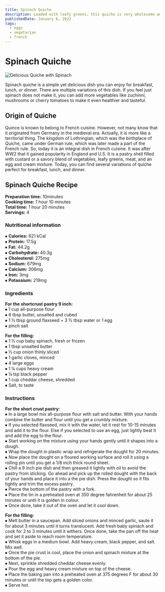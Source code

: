 ```yaml
---
title: Spinach Quiche
description: Loaded with leafy greens, this quiche is very wholesome and hearty.
publishedDate: January 8, 2022
tags:
  - eggs
  - vegetarian
  - french
---
```


# Spinach Quiche

![Delicious Quiche with Spinach](/spinachquiche.jpg "image")

Spinach quiche is a simple yet delicious dish you can enjoy for breakfast, lunch, or dinner. There are multiple variations of this dish. If you feel just spinach does not make it, you can add more vegetables like zuchinni, mushrooms or cherry tomatoes to make it even healthier and tasteful.

## Origin of Quiche

Quince is known to belong to French cuisine. However, not many know that it originated from Germany in the medieval era. Actually, it is more like a territorial thing. The kingdom of Lothringian, which was the birthplace of Quiche, came under German rule, which was later made a part of the French rule. So, today it is an integral dish in French cuisine. It was after WW2 that it gained popularity in England and U.S. It is a pastry shell filled with custard or a savory blend of vegetables, leafy greens, meat, and an egg and cream mixture. Today, you can find several variations of quiche perfect for breakfast, lunch, and dinner.

## Spinach Quiche Recipe

**Preparation time:** 10minutes  
**Cooking time:** 1 hour 10 minutes  
**Total time:** 1 hour 20 minutes  
**Servings:** 4

### Nutritional information

⦁ **Calories:** 621 kCal  
⦁ **Protein:** 17.5g  
⦁ **Fat:** 44.2g  
⦁ **Carbohydrate:** 40.3g  
⦁ **Cholesterol:** 275mg  
⦁ **Sodium:** 679mg  
⦁ **Calcium:** 306mg  
⦁ **Iron:** 3mg  
⦁ **Potassium:** 219mg

### Ingredients

**For the shortcrust pastry 9 inch:**  
⦁ 1 cup all-purpose flour  
⦁ 6 tbsp butter, unsalted and cubed  
⦁ 1 ½ tbsp ground flaxseed + 3 ½ tbsp water or 1 egg  
⦁ pinch salt

**For the filling:**  
⦁ 1 ½ cup baby spinach, fresh or frozen  
⦁ 1 tbsp unsalted butter  
⦁ ½ cup onion thinly sliced  
⦁ 1 garlic cloves, minced  
⦁ 4 large eggs  
⦁ 1 ¼ cups heavy cream  
⦁ ¼ tsp black pepper  
⦁ 1 cup cheddar cheese, shredded  
⦁ Salt, to taste

### Instructions

**For the short crust pastry:**  
⦁ In a large bowl mix all-purpose flour with salt and butter. With your hands combine the butter and flour until you get a crumbly mixture.  
⦁ If you selected flaxseed, mix it with the water, let it rest for 10-15 minutes and add it to the flour. Else if you selected to use an egg, just lightly beat it and add the egg to the flour.  
⦁ Start working on the mixture using your hands gently until it shapes into a dough.  
⦁ Wrap the dought in plastic wrap and refrigerate the dought for 20 minutes.  
⦁ Now place the dought on a floured working surface and roll it using a rolling pin until you get a 1/8 inch thick round sheet.  
⦁ Chill a 9 inch pie dish and then greased it lightly with oil to avoid the pastry from sticking. Go ahead and pick up the rolled dought with the back of your hands and place it into a the pie dish. Press the dought so it fits tightly and trim the excess pastry.  
⦁ Pierce the bottom of the pastry with a fork.  
⦁ Place the tin in a preheated oven at 350 degree fahrenheit for about 25 minutes or until it is golden in colour.  
⦁ Once done, take it out of the oven and let it cool down.

**For the filling:**  
⦁ Melt butter in a saucepan. Add sliced onions and minced garlic, saute it for about 3 minutes until it turns translucent. Add fresh baby spinach and cook for 2 to 3 minutes until it withers. Once done, take the pan off the heat and set it aside to reach room temperature.  
⦁ Whisk eggs in a medium bowl. Add heavy cream, black pepper, and salt. Mix well.  
⦁ Once the pie crust is cool, place the onion and spinach mixture at the bottom of the pie.  
⦁ Next, sprinkle shredded cheddar cheese evenly.  
⦁ Pour the egg and heavy cream mixture on top of the cheese.  
⦁ Place the baking pan into a preheated oven at 375 degrees F for about 30 minutes or until the top gets a golden color.  
⦁ Serve hot.
